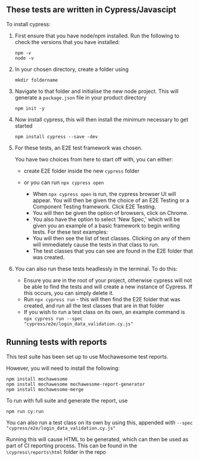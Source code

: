 ## These tests are written in Cypress/Javascipt

To install cypress:

1. First ensure that you have node/npm installed. Run the following to check the versions that you have installed:
   ```
   npm -v
   node -v
   ```

2. In your chosen directory, create a folder using
   ```
   mkdir foldername
   ```
3. Navigate to that folder and initialise the new node project. This will generate a ```package.json``` file in your product directory
   ```
   npm init -y
   ```
4. Now install cypress, this will then install the minimum necessary to get started
   ```
   npm install cypress --save -dev
   ```

5. For these tests, an E2E test framework was chosen.

   You have two choices from here to start off with, you can either:
     - create E2E folder inside the new ```cypress``` folder
     - or you can run ```npx cypress open```

       - When ```npx cypress open``` is run, the cypress browser UI will appear. You will then be given the choice of an E2E Testing or a Component Testing framework. Click E2E Testing.
       - You will then be given the option of browsers, click on Chrome.
       - You also have the option to select 'New Spec,' which will be given you an example of a basic framework to begin writing tests.
   For these test examples:
       - You will then see the list of test classes. Clicking on any of them will immediately cause the tests in that class to run.
       - The test classes that you can see are found in the E2E folder that was created.
      
6. You can also run these tests headlessly in the terminal. To do this:
   - Ensure you are in the root of your project, otherwise cypress will not be able to find the tests and will create a new instance of Cypress. If this occurs, you can simply delete it.
   - Run ```npx cypress run``` - this will then find the E2E folder that was created, and run all the test classes that are in that folder
   - If you wish to run a test class on its own, an example command is ```npx cypress run --spec "cypress/e2e/login_data_validation.cy.js"```
  
## Running tests with reports

This test suite has been set up to use Mochawesome test reports.

However, you will need to install the following:

```
npm install mochawesome
npm install mochawesome mochawesome-report-generator
npm install mochawesome-merge
```
To run with full suite and generate the report, use
```
npm run cy:run
```
You can also run a test class on its own by using this, appended with ```--spec "cypress/e2e/login_data_validation.cy.js"```

Running this will cause HTML to be generated, which can then be used as part of CI reporting process. 
This can be found in the ```\cypress\reports\html``` folder in the repo



   

